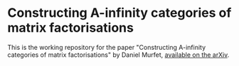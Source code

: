 # Constructing A-infinity categories of matrix factorisations

This is the working repository for the paper "Constructing A-infinity categories of matrix factorisations" by Daniel Murfet, [available on the arXiv](https://arxiv.org/abs/1903.07211).
